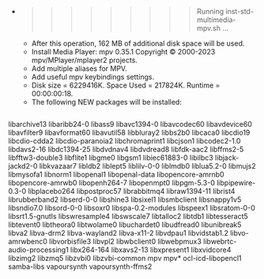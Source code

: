 * >>>>>>>>> Running inst-std-multimedia-mpv.sh ...
  * After this operation, 162 MB of additional disk space will be used.
  * Install Media Player: mpv 0.35.1 Copyright © 2000-2023 mpv/MPlayer/mplayer2 projects.
  * Add multiple aliases for MPV.
  * Add useful mpv keybindings settings.
  * Disk size = 6229416K. Space Used = 217824K. Runtime = 00:00:00:18.
  * The following NEW packages will be installed:
  ```bash
libarchive13 libaribb24-0 libass9 libavc1394-0 libavcodec60
libavdevice60 libavfilter9 libavformat60 libavutil58 libbluray2
libbs2b0 libcaca0 libcdio19 libcdio-cdda2 libcdio-paranoia2
libchromaprint1 libcjson1 libcodec2-1.0 libdavs2-16 libdc1394-25
libdvdnav4 libdvdread8 libfdk-aac2 libffms2-5 libfftw3-double3
libflite1 libgme0 libgsm1 libiec61883-0 libilbc3
libjack-jackd2-0 libkvazaar7 libldb2 liblept5 liblilv-0-0
liblmdb0 liblua5.2-0 libmujs2 libmysofa1 libnorm1
libopenal1 libopenal-data libopencore-amrnb0 libopencore-amrwb0 libopenh264-7
libopenmpt0 libpgm-5.3-0 libpipewire-0.3-0 libplacebo264 libpostproc57
librabbitmq4 libraw1394-11 librist4 librubberband2 libserd-0-0
libshine3 libsixel1 libsmbclient libsnappy1v5 libsndio7.0
libsord-0-0 libsoxr0 libspa-0.2-modules libspeex1 libsratom-0-0
libsrt1.5-gnutls libswresample4 libswscale7 libtalloc2 libtdb1
libtesseract5 libtevent0 libtheora0 libtwolame0 libuchardet0
libudfread0 libunibreak5 libva2 libva-drm2 libva-wayland2
libva-x11-2 libvdpau1 libvidstab1.2 libvo-amrwbenc0 libvorbisfile3
libvpl2 libwbclient0 libwebpmux3 libwebrtc-audio-processing1 libx264-164
libxavs2-13 libxpresent1 libxvidcore4 libzimg2 libzmq5
libzvbi0 libzvbi-common mpv mpv* ocl-icd-libopencl1
samba-libs vapoursynth vapoursynth-ffms2
  ```
